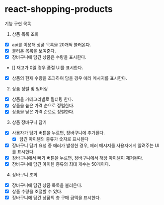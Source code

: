 # react-shopping-products

기능 구현 목록

1. 상품 목록 조회

- [x] api를 이용해 상품 목록을 20개씩 불러온다.
- [x] 불러온 목록을 보여준다.
- [x] 장바구니에 담긴 상품은 수량을 표시한다.
- [] 재고가 0일 경우 품절 UI를 표시한다.
- [x] 상품의 현재 수량을 초과하여 담을 경우 에러 메시지를 표시한다.

2. 상품 정렬 및 필터링

- [x] 상품을 카테고리별로 필터링 한다.
- [x] 상품을 높은 가격 순으로 정렬한다.
- [x] 상품을 낮은 가격 순으로 정렬한다.

3. 상품 장바구니 담기

- [x] 사용자가 담기 버튼을 누르면, 장바구니에 추가된다.
  - [x] 담긴 아이템의 종류가 숫자로 표시된다
- [x] 장바구니 담기 요청 중 에러가 발생한 경우, 에러 메시지를 사용자에게 알려주는 UI를 표시한다.
- [x] 장바구니에서 빼기 버튼을 누르면, 장바구니에서 해당 아이템이 제거된다.
- [x] 장바구니에 담긴 아이템 종류의 최대 개수는 50개이다.

4. 장바구니 조회

- [x] 장바구니에 담긴 상품 목록을 불러온다.
- [x] 상품 수량을 조절할 수 있다.
- [x] 장바구니에 담긴 상품의 총 구매 금액을 표시한다.

